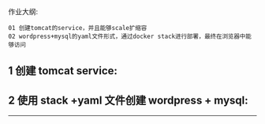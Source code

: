 作业大纲:

```
01 创建tomcat的service，并且能够scale扩缩容
02 wordpress+mysql的yaml文件形式，通过docker stack进行部署，最终在浏览器中能够访问
```

## 1 创建 tomcat service:

## 2 使用 stack +yaml 文件创建 wordpress + mysql:

---



